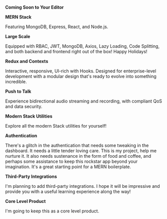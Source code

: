 
**Coming Soon to Your Editor**

**MERN Stack**

Featuring MongoDB, Express, React, and Node.js.

**Large Scale**

Equipped with RBAC, JWT, MongoDB, Axios, Lazy Loading, Code Splitting, and both backend and frontend right out of the box! Happy Holidays!

**Redux and Contexts**

Interactive, responsive, UI-rich with Hooks. Designed for enterprise-level development with a modular design that's ready to evolve into something incredible.

**Push to Talk**

Experience bidirectional audio streaming and recording, with compliant QoS and data security.

**Modern Stack Utilities**

Explore all the modern Stack utilities for yourself!

**Authentication**

There's a glitch in the authentication that needs some tweaking in the dashboard. It needs a little tender loving care. This is my project, help me nurture it. It also needs sustenance in the form of food and coffee, and perhaps some assistance to keep this rockstar app beyond your imagination. It's a great starting point for a MERN boilerplate.

**Third-Party Integrations**

I'm planning to add third-party integrations. I hope it will be impressive and provide you with a useful learning experience along the way!

**Core Level Product**

I'm going to keep this as a core level product.
```
